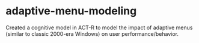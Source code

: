 # adaptive-menu-modeling
Created a cognitive model in ACT-R to model the impact of adaptive menus (similar to classic 2000-era Windows) on user performance/behavior.
